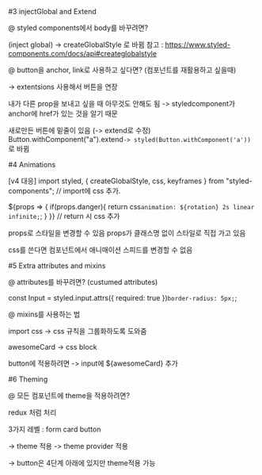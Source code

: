 #3 injectGlobal and Extend

@ styled components에서 body를 바꾸려면?

(inject global)
-> createGlobalStyle 로 바뀜
참고 : https://www.styled-components.com/docs/api#createglobalstyle

@ button을 anchor, link로 사용하고 싶다면?
(컴포넌트를 재활용하고 싶을때)

-> extentsions 사용해서 버튼을 연장

내가 다른 prop을 보내고 싶을 때 아무것도 안해도 됨
-> styledcomponent가 anchor에 href가 있는 것을 알기 때문

새로만든 버튼에 밑줄이 있음
(-> extend로 수정)
Button.withComponent("a").extend`-> styled(Button.withComponent('a'))` 로 바뀜

#4 Animations

[v4 대응]
import styled, { createGlobalStyle, css, keyframes } from "styled-components";
// import에 css 추가.

\${props => {
if(props.danger){
return css`animation: ${rotation} 2s linear infinite;`;
}
}}
// return 시 css 추가

props로 스타일을 변경할 수 있음
props가 클래스명 없이 스타일로 직접 가고 있음

css를 쓴다면 컴포넌트에서 애니매이션 스피드를 변경할 수 없음

#5 Extra attributes and mixins

@ attributes를 바꾸려면? (custumed attributes)

const Input = styled.input.attrs({
required: true
})`border-radius: 5px;`;

@ mixins를 사용하는 법

import css -> css 규칙을 그룹화하도록 도와줌

awesomeCard -> css block

button에 적용하려면 ->
input에 \${awesomeCard} 추가

#6 Theming

@ 모든 컴포넌트에 theme을 적용하려면?

redux 처럼 처리

3가지 레벨 : form card button

-> theme 적용 -> theme provider 적용

-> button은 4단계 아래에 있지만 theme적용 가능
